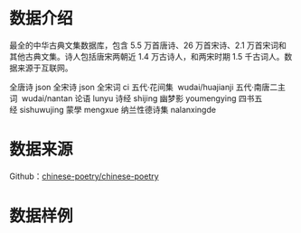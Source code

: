 # 数据介绍

最全的中华古典文集数据库，包含 5.5 万首唐诗、26 万首宋诗、2.1 万首宋词和其他古典文集。诗人包括唐宋两朝近 1.4 万古诗人，和两宋时期 1.5 千古词人。数据来源于互联网。

全唐诗 json
全宋诗 json
全宋词 ci
五代·花间集 
wudai/huajianji
五代·南唐二主词 
wudai/nantan
论语 lunyu
诗经 shijing
幽梦影 youmengying
四书五经 sishuwujing
蒙學 mengxue
纳兰性德诗集 nalanxingde



# 数据来源
Github：[chinese-poetry/chinese-poetry](https://github.com/chinese-poetry/chinese-poetry)

# 数据样例